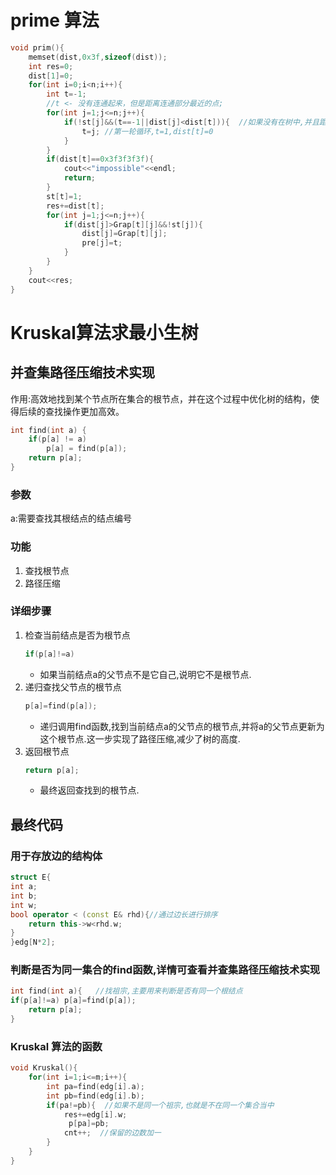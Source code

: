 # prime 算法

```cpp
void prim(){
    memset(dist,0x3f,sizeof(dist));
    int res=0;
    dist[1]=0;
    for(int i=0;i<n;i++){
        int t=-1;
        //t <- 没有连通起来，但是距离连通部分最近的点;
        for(int j=1;j<=n;j++){
            if(!st[j]&&(t==-1||dist[j]<dist[t])){  //如果没有在树中,并且距离树的距离很短
                t=j; //第一轮循环,t=1,dist[t]=0
            }
        }
        if(dist[t]==0x3f3f3f3f){
            cout<<"impossible"<<endl;
            return;
        }
        st[t]=1;
        res+=dist[t];
        for(int j=1;j<=n;j++){
            if(dist[j]>Grap[t][j]&&!st[j]){
                dist[j]=Grap[t][j];
                pre[j]=t;
            }
        }
    }
    cout<<res;
}
```

# Kruskal算法求最小生树
## 并查集路径压缩技术实现
作用:高效地找到某个节点所在集合的根节点，并在这个过程中优化树的结构，使得后续的查找操作更加高效。
```cpp
int find(int a) {
    if(p[a] != a) 
        p[a] = find(p[a]);
    return p[a];
}
```
### 参数
a:需要查找其根结点的结点编号
### 功能
1. 查找根节点
2. 路径压缩
### 详细步骤
1. 检查当前结点是否为根节点
    ```cpp
    if(p[a]!=a)
    ```
    * 如果当前结点a的父节点不是它自己,说明它不是根节点.
2. 递归查找父节点的根节点
    ```cpp
    p[a]=find(p[a]);
    ```
    * 递归调用find函数,找到当前结点a的父节点的根节点,并将a的父节点更新为这个根节点.这一步实现了路径压缩,减少了树的高度.
3. 返回根节点
    ```cpp
    return p[a];
    ```
    * 最终返回查找到的根节点.
## 最终代码
### 用于存放边的结构体
```cpp
struct E{
int a;
int b;
int w;
bool operator < (const E& rhd){//通过边长进行排序
    return this->w<rhd.w;
}
}edg[N*2];
```
### 判断是否为同一集合的find函数,详情可查看并查集路径压缩技术实现
```cpp
int find(int a){   //找祖宗,主要用来判断是否有同一个根结点
if(p[a]!=a) p[a]=find(p[a]);
    return p[a];
}
```
### Kruskal 算法的函数
```cpp
void Kruskal(){
    for(int i=1;i<=m;i++){
        int pa=find(edg[i].a);
        int pb=find(edg[i].b);
        if(pa!=pb){  //如果不是同一个祖宗,也就是不在同一个集合当中
            res+=edg[i].w;
             p[pa]=pb;
            cnt++;  //保留的边数加一
        }
    }
}
```



